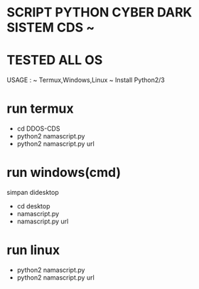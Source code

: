 # SCRIPT PYTHON CYBER DARK SISTEM CDS ~
# TESTED ALL OS

USAGE : 
~ Termux,Windows,Linux
~ Install Python2/3

# run termux
- cd DDOS-CDS
- python2 namascript.py
- python2 namascript.py url

# run windows(cmd)
simpan didesktop
- cd desktop
- namascript.py
- namascript.py url

# run linux
- python2 namascript.py
- python2 namascript.py url
